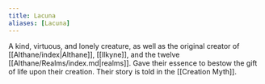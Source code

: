 ```yaml
---
title: Lacuna
aliases: [Lacuna]
---
```

A kind, virtuous, and lonely creature, as well as the original creator of [[Althane/index|Althane]], [[Ilkyne]], and the twelve [[Althane/Realms/index.md|realms]]. Gave their essence to bestow the gift of life upon their creation. Their story is told in the [[Creation Myth]].
